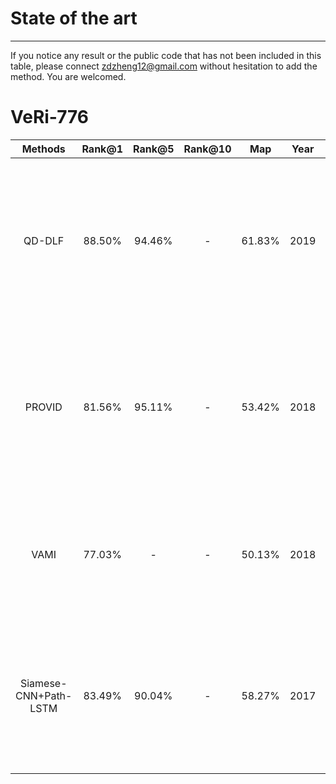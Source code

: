 # State of the art
___
If you notice any result or the public code that has not been included in this table, please connect <zdzheng12@gmail.com> without hesitation to add the method. You are welcomed.


# VeRi-776
|**Methods**|**Rank@1**|**Rank@5**|**Rank@10**|**Map**|**Year**|**Reference**|
|:---:|:---:|:---:|:---:|:---:|:---:|:---:|
|QD-DLF|88.50%|94.46%|-|61.83%|2019|"Vehicle Re-Identification Using Quadruple Directional Deep Learning Features", Zhu, J., Zeng, H., Huang, J., Liao, S., Lei, Z., Cai, C., & Zheng, L. TITS2019 [pdf](https://arxiv.org/pdf/1811.05163.pdf)|
|PROVID|81.56%|95.11%|-|53.42%|2018|"PROVID: Progressive and multimodal vehicle reidentification for large-scale urban surveillance." Liu, X., Liu, W., Mei, T., & Ma, H, MM2018 [paper](https://ieeexplore.ieee.org/abstract/document/8036238)|
|VAMI|77.03%|-|-|50.13%|2018|"Viewpoint-aware attentive multi-view inference for vehicle re-identification", Y Zhou, L Shao, A Dhabi, CVPR2018|
|Siamese-CNN+Path-LSTM|83.49%|90.04%|-|58.27%|2017|"Learning deep neural networks for vehicle re-id with visual-spatio-temporal path proposals." Shen, Y., Xiao, T., Li, H., Yi, S., & Wang, X, ICCV2017 [pdf](http://openaccess.thecvf.com/content_ICCV_2017/papers/Shen_Learning_Deep_Neural_ICCV_2017_paper.pdf)|
